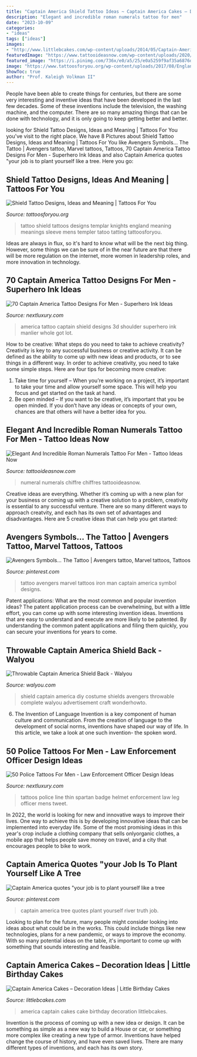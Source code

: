 ```yaml
---
title: "Captain America Shield Tattoo Ideas ~ Captain America Cakes – Decoration Ideas"
description: "Elegant and incredible roman numerals tattoo for men"
date: "2023-10-09"
categories:
- "ideas"
tags: ["ideas"]
images:
- "http://www.littlebcakes.com/wp-content/uploads/2014/05/Captain-America-Cakes.jpg"
featuredImage: "https://www.tattooideasnow.com/wp-content/uploads/2020/05/roman-numerals-tattoos-20052171-1536x2048.jpg"
featured_image: "https://i.pinimg.com/736x/e0/a5/25/e0a5259f9af35a6876d6b16e2315f929--captain-america-quotes-the-river.jpg"
image: "https://www.tattoosforyou.org/wp-content/uploads/2017/08/England-Shield-Tattoo.jpg"
ShowToc: true
author: "Prof. Kaleigh Volkman II"
---
```



People have been able to create things for centuries, but there are some very interesting and inventive ideas that have been developed in the last few decades. Some of these inventions include the television, the washing machine, and the computer. There are so many amazing things that can be done with technology, and it is only going to keep getting better and better.

	

		
looking for Shield Tattoo Designs, Ideas and Meaning | Tattoos For You you've visit to the right place. We have 8 Pictures about Shield Tattoo Designs, Ideas and Meaning | Tattoos For You like Avengers Symbols... The Tattoo | Avengers tattoo, Marvel tattoos, Tattoos, 70 Captain America Tattoo Designs For Men - Superhero Ink Ideas and also Captain America quotes &quot;your job is to plant yourself like a tree. Here you go:
		
    
## Shield Tattoo Designs, Ideas And Meaning | Tattoos For You

<img loading=lazy src="https://www.tattoosforyou.org/wp-content/uploads/2017/08/England-Shield-Tattoo.jpg" onerror="this.onerror=null;this.src='https://tse4.mm.bing.net/th?id=OIP.f16AoSdi2fYeLNuYoYCw4gHaJ4&amp;pid=15.1';" alt="Shield Tattoo Designs, Ideas and Meaning | Tattoos For You">

_Source: tattoosforyou.org_

>tattoo shield tattoos designs templar knights england meaning meanings sleeve mens templer tatoo tatting tattoosforyou. 

	

Ideas are always in flux, so it's hard to know what will be the next big thing. However, some things we can be sure of in the near future are that there will be more regulation on the internet, more women in leadership roles, and more innovation in technology.

    
## 70 Captain America Tattoo Designs For Men - Superhero Ink Ideas

<img loading=lazy src="http://nextluxury.com/wp-content/uploads/guys-shoulder-captain-america-3d-shield-tattoo.jpg" onerror="this.onerror=null;this.src='https://tse4.mm.bing.net/th?id=OIP.I2wSC-XVQ4AYLZ2xpp0RngHaHa&amp;pid=15.1';" alt="70 Captain America Tattoo Designs For Men - Superhero Ink Ideas">

_Source: nextluxury.com_

>america tattoo captain shield designs 3d shoulder superhero ink manlier whole got lot. 

	

How to be creative: What steps do you need to take to achieve creativity?
Creativity is key to any successful business or creative activity. It can be defined as the ability to come up with new ideas and products, or to see things in a different way. In order to achieve creativity, you need to take some simple steps. Here are four tips for becoming more creative: 
1) Take time for yourself – When you’re working on a project, it’s important to take your time and allow yourself some space. This will help you focus and get started on the task at hand. 
2) Be open minded – If you want to be creative, it’s important that you be open minded. If you don’t have any ideas or concepts of your own, chances are that others will have a better idea for you.

    
## Elegant And Incredible Roman Numerals Tattoo For Men - Tattoo Ideas Now

<img loading=lazy src="https://www.tattooideasnow.com/wp-content/uploads/2020/05/roman-numerals-tattoos-20052171-1536x2048.jpg" onerror="this.onerror=null;this.src='https://tse1.mm.bing.net/th?id=OIP.Yb6sNNWVHEi9_QvKCqcEqQHaJ4&amp;pid=15.1';" alt="Elegant And Incredible Roman Numerals Tattoo For Men - Tattoo Ideas Now">

_Source: tattooideasnow.com_

>numeral numerals chiffre chiffres tattooideasnow. 

	

Creative ideas are everything. Whether it’s coming up with a new plan for your business or coming up with a creative solution to a problem, creativity is essential to any successful venture. There are so many different ways to approach creatvity, and each has its own set of advantages and disadvantages. Here are 5 creative ideas that can help you get started: 

    
## Avengers Symbols... The Tattoo | Avengers Tattoo, Marvel Tattoos, Tattoos

<img loading=lazy src="https://i.pinimg.com/originals/04/05/2a/04052ac6ae0231b344d39549d0bba9ad.jpg" onerror="this.onerror=null;this.src='https://tse2.mm.bing.net/th?id=OIP.Mva5sVxr4wZJ7A8Q6e8TtAHaJ6&amp;pid=15.1';" alt="Avengers Symbols... The Tattoo | Avengers tattoo, Marvel tattoos, Tattoos">

_Source: pinterest.com_

>tattoo avengers marvel tattoos iron man captain america symbol designs. 

	

Patent applications: What are the most common and popular invention ideas?
The patent application process can be overwhelming, but with a little effort, you can come up with some interesting invention ideas. Inventions that are easy to understand and execute are more likely to be patented. By understanding the common patent applications and filing them quickly, you can secure your inventions for years to come.

    
## Throwable Captain America Shield Back - Walyou

<img loading=lazy src="https://walyou.com/wp-content/uploads/2011/07/Throwable-Captain-America-Shield-Back.jpg" onerror="this.onerror=null;this.src='https://tse2.mm.bing.net/th?id=OIP.oad2Am6J4YEBklbPQRCx_gHaFj&amp;pid=15.1';" alt="Throwable Captain America Shield Back - Walyou">

_Source: walyou.com_

>shield captain america diy costume shields avengers throwable complete walyou advertisement craft wonderhowto. 

	

6. The Invention of Language
Invention is a key component of human culture and communication. From the creation of language to the development of social norms, inventions have shaped our way of life. In this article, we take a look at one such invention- the spoken word.

    
## 50 Police Tattoos For Men - Law Enforcement Officer Design Ideas

<img loading=lazy src="http://nextluxury.com/wp-content/uploads/unique-police-badge-with-spartan-helmet-and-thin-blue-line-mens-leg-calf-tattoos.jpg" onerror="this.onerror=null;this.src='https://tse1.mm.bing.net/th?id=OIP.8O8QepN96s0rJJdwREgnJwHaG4&amp;pid=15.1';" alt="50 Police Tattoos For Men - Law Enforcement Officer Design Ideas">

_Source: nextluxury.com_

>tattoos police line thin spartan badge helmet enforcement law leg officer mens tweet. 

	

In 2022, the world is looking for new and innovative ways to improve their lives. One way to achieve this is by developing innovative ideas that can be implemented into everyday life. Some of the most promising ideas in this year's crop include a clothing company that sells onlyorganic clothes, a mobile app that helps people save money on travel, and a city that encourages people to bike to work.

    
## Captain America Quotes &quot;your Job Is To Plant Yourself Like A Tree

<img loading=lazy src="https://i.pinimg.com/736x/e0/a5/25/e0a5259f9af35a6876d6b16e2315f929--captain-america-quotes-the-river.jpg" onerror="this.onerror=null;this.src='https://tse3.mm.bing.net/th?id=OIP.30GDJKQq9MdKUHtrh2o9VgHaLF&amp;pid=15.1';" alt="Captain America quotes &quot;your job is to plant yourself like a tree">

_Source: pinterest.com_

>captain america tree quotes plant yourself river truth job. 

	

Looking to plan for the future, many people might consider looking into ideas about what could be in the works. This could include things like new technologies, plans for a new pandemic, or ways to improve the economy. With so many potential ideas on the table, it's important to come up with something that sounds interesting and feasible.

    
## Captain America Cakes – Decoration Ideas | Little Birthday Cakes

<img loading=lazy src="http://www.littlebcakes.com/wp-content/uploads/2014/05/Captain-America-Cakes.jpg" onerror="this.onerror=null;this.src='https://tse4.mm.bing.net/th?id=OIP.C9jdGbhbSZ8nC2kh5V16KQHaLH&amp;pid=15.1';" alt="Captain America Cakes – Decoration Ideas | Little Birthday Cakes">

_Source: littlebcakes.com_

>america captain cakes cake birthday decoration littlebcakes. 

	

Invention is the process of coming up with a new idea or design. It can be something as simple as a new way to build a House or car, or something more complex like creating a new type of armor. Inventions have helped change the course of history, and have even saved lives. There are many different types of inventions, and each has its own story.

